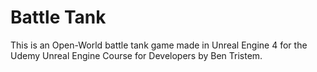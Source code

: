 # Battle Tank
This is an Open-World battle tank game made in Unreal Engine 4 for the Udemy Unreal Engine Course for Developers by Ben Tristem.
